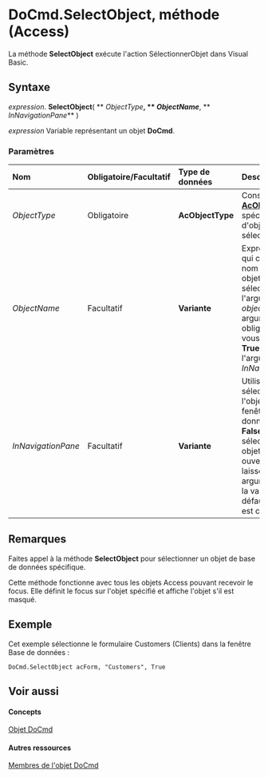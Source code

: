 
# DoCmd.SelectObject, méthode (Access)

La méthode  **SelectObject** exécute l'action SélectionnerObjet dans Visual Basic.


## Syntaxe

 _expression_. **SelectObject**( ** _ObjectType_**, ** _ObjectName_**, ** _InNavigationPane_** )

 _expression_ Variable représentant un objet **DoCmd**.


### Paramètres



|**Nom**|**Obligatoire/Facultatif**|**Type de données**|**Description**|
|:-----|:-----|:-----|:-----|
| _ObjectType_|Obligatoire|**AcObjectType**|Constante  **[AcObjectType](157a8d35-2b27-4f62-8e74-525043f6ec71.md)** qui spécifie le type d'objet à sélectionner.|
| _ObjectName_|Facultatif|**Variante**|Expression chaîne qui correspond au nom valide d'un objet du type sélectionné par l'argument  _objecttype_. Cet argument est obligatoire, sauf si vous spécifiez  **True** (?1) pour l'argument _InNavigationPane_.|
| _InNavigationPane_|Facultatif|**Variante**|Utilisez  **True** pour sélectionner l'objet dans la fenêtre Base de données. Utilisez **False** (0) pour sélectionner un objet qui est déjà ouvert. Si vous laissez cet argument vierge, la valeur par défaut ( **False** ) est choisie.|

## Remarques

Faites appel à la méthode  **SelectObject** pour sélectionner un objet de base de données spécifique.

Cette méthode fonctionne avec tous les objets Access pouvant recevoir le focus. Elle définit le focus sur l'objet spécifié et affiche l'objet s'il est masqué.


## Exemple

Cet exemple sélectionne le formulaire Customers (Clients) dans la fenêtre Base de données :


```
DoCmd.SelectObject acForm, "Customers", True
```


## Voir aussi


#### Concepts


[Objet DoCmd](3ce44cca-9979-0a1e-9787-079a52ce528f.md)
#### Autres ressources


[Membres de l'objet DoCmd](3e7ade9e-86e4-0751-188b-5d31c9101651.md)